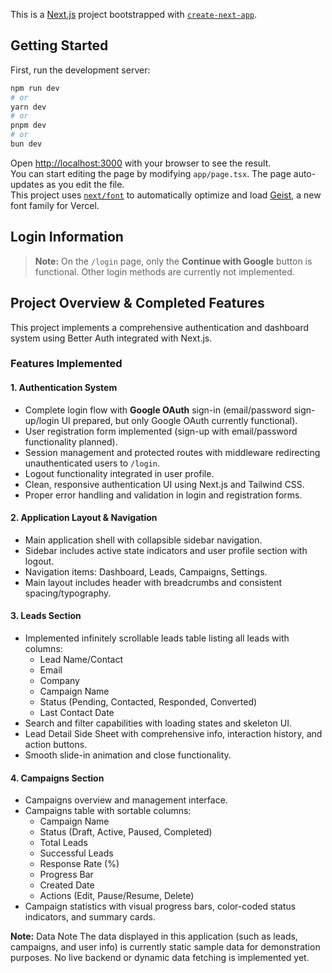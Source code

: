 This is a [Next.js](https://nextjs.org) project bootstrapped with [`create-next-app`](https://nextjs.org/docs/app/api-reference/cli/create-next-app).

## Getting Started

First, run the development server:

```bash
npm run dev
# or
yarn dev
# or
pnpm dev
# or
bun dev
```


Open [http://localhost:3000](http://localhost:3000) with your browser to see the result.  
You can start editing the page by modifying `app/page.tsx`. The page auto-updates as you edit the file.  
This project uses [`next/font`](https://nextjs.org/docs/app/building-your-application/optimizing/fonts) to automatically optimize and load [Geist](https://vercel.com/font), a new font family for Vercel.

## Login Information

> **Note:** On the `/login` page, only the **Continue with Google** button is functional. Other login methods are currently not implemented.

## Project Overview & Completed Features

This project implements a comprehensive authentication and dashboard system using Better Auth integrated with Next.js.

### Features Implemented

#### 1. Authentication System
- Complete login flow with **Google OAuth** sign-in (email/password sign-up/login UI prepared, but only Google OAuth currently functional).
- User registration form implemented (sign-up with email/password functionality planned).
- Session management and protected routes with middleware redirecting unauthenticated users to `/login`.
- Logout functionality integrated in user profile.
- Clean, responsive authentication UI using Next.js and Tailwind CSS.
- Proper error handling and validation in login and registration forms.

#### 2. Application Layout & Navigation
- Main application shell with collapsible sidebar navigation.
- Sidebar includes active state indicators and user profile section with logout.
- Navigation items: Dashboard, Leads, Campaigns, Settings.
- Main layout includes header with breadcrumbs and consistent spacing/typography.

#### 3. Leads Section
- Implemented infinitely scrollable leads table listing all leads with columns:
  - Lead Name/Contact
  - Email
  - Company
  - Campaign Name
  - Status (Pending, Contacted, Responded, Converted)
  - Last Contact Date
- Search and filter capabilities with loading states and skeleton UI.
- Lead Detail Side Sheet with comprehensive info, interaction history, and action buttons.
- Smooth slide-in animation and close functionality.

#### 4. Campaigns Section
- Campaigns overview and management interface.
- Campaigns table with sortable columns:
  - Campaign Name
  - Status (Draft, Active, Paused, Completed)
  - Total Leads
  - Successful Leads
  - Response Rate (%)
  - Progress Bar
  - Created Date
  - Actions (Edit, Pause/Resume, Delete)
- Campaign statistics with visual progress bars, color-coded status indicators, and summary cards.

**Note:** Data Note
The data displayed in this application (such as leads, campaigns, and user info) is currently static sample data for demonstration purposes.
No live backend or dynamic data fetching is implemented yet.

